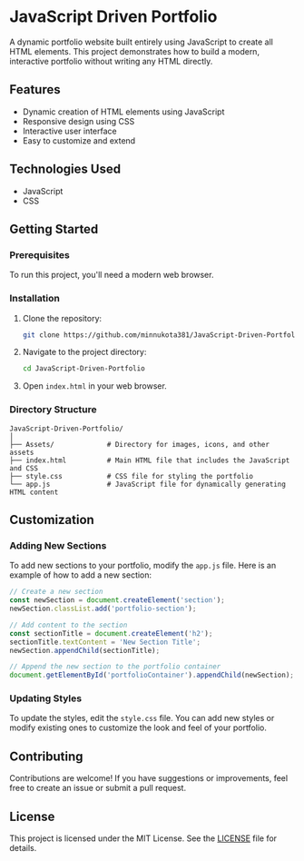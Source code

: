 # JavaScript Driven Portfolio

A dynamic portfolio website built entirely using JavaScript to create all HTML elements. This project demonstrates how to build a modern, interactive portfolio without writing any HTML directly.

## Features

- Dynamic creation of HTML elements using JavaScript
- Responsive design using CSS
- Interactive user interface
- Easy to customize and extend

## Technologies Used

- JavaScript
- CSS

## Getting Started

### Prerequisites

To run this project, you'll need a modern web browser.

### Installation

1. Clone the repository:
    ```sh
    git clone https://github.com/minnukota381/JavaScript-Driven-Portfolio.git
    ```

2. Navigate to the project directory:
    ```sh
    cd JavaScript-Driven-Portfolio
    ```

3. Open `index.html` in your web browser.

### Directory Structure

```
JavaScript-Driven-Portfolio/
│
├── Assets/             # Directory for images, icons, and other assets
├── index.html          # Main HTML file that includes the JavaScript and CSS
├── style.css           # CSS file for styling the portfolio
└── app.js              # JavaScript file for dynamically generating HTML content
```

## Customization

### Adding New Sections

To add new sections to your portfolio, modify the `app.js` file. Here is an example of how to add a new section:

```javascript
// Create a new section
const newSection = document.createElement('section');
newSection.classList.add('portfolio-section');

// Add content to the section
const sectionTitle = document.createElement('h2');
sectionTitle.textContent = 'New Section Title';
newSection.appendChild(sectionTitle);

// Append the new section to the portfolio container
document.getElementById('portfolioContainer').appendChild(newSection);
```

### Updating Styles

To update the styles, edit the `style.css` file. You can add new styles or modify existing ones to customize the look and feel of your portfolio.

## Contributing

Contributions are welcome! If you have suggestions or improvements, feel free to create an issue or submit a pull request.

## License

This project is licensed under the MIT License. See the [LICENSE](LICENSE) file for details.
